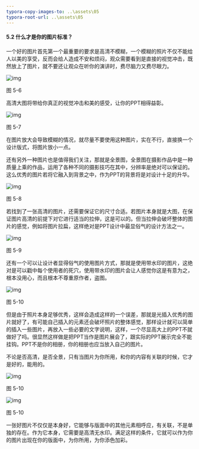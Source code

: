 ```yaml
---
typora-copy-images-to: ..\assets\05
typora-root-url: ..\assets\05
---
```


#### **5.2**  **什么才是你的图片标准？**

一个好的图片首先第一个最重要的要求是高清不模糊，一个模糊的照片不仅不能给人以美的享受，反而会给人造成不安和烦闷，观众需要看到是直接的视觉冲击，既然放上了图片，就不要还让观众在听你的演讲时，费尽脑力又费尽眼力。

![img](/../../第五章美轮美奂.files/image006.jpg)

图 5-6

高清大图将带给你真正的视觉冲击和美的感受，让你的PPT相得益彰。

![img](/../../第五章美轮美奂.files/image007.jpg)

图 5-7

在图片放大会导致模糊的情况，就尽量不要使用这种图片，实在不行，直接换一个设计版式，将图片放小一点。

还有另外一种图片也是值得我们关注，那就是全景图，全景图在摄影作品中是一种质量上乘的作品，运用了各种不同的摄影技巧在其中，分辨率是绝对可以保证的。这么优秀的图片若将它融入到背景之中，作为PPT的背景将是对设计十足的升华。

![img](/../../第五章美轮美奂.files/image008.jpg)

图 5-8

若找到了一张高清的图片，还需要保证它的尺寸合适。若图片本身就是大图，在保证图片高清的前提下对它进行适当的拉伸，这是可以的。但当拉伸会破坏整体的图片的感觉，例如将图片拉扁，这样绝对是PPT设计中最显俗气的设计方法之一。

![img](/../../第五章美轮美奂.files/image009.jpg)

图 5-9

还有一个可以让设计者显得俗气的使用图片方式，那就是使用带水印的图片，这绝对是可以戳中每个使用者的死穴，使用带水印的图片会让人感觉你这是有意为之，根本没用心，而且根本不尊重原作者，盗图。

![img](/../../第五章美轮美奂.files/image010.jpg)

图 5-10

但是由于照片本身足够优秀，这样会造成这样的一个误差，那就是光插入优秀的图片就好了，有可能自己插入的元素还会破坏照片的整体感觉，那样设计就可以简单的插入一些图片，再放入一些必要的文字说明，这样，一个尽显高大上的PPT不就做好了吗。很显然这样做是把PPT当作是图片展会了，跟实际的PPT展示完全不能挂钩。PPT不是你的相册，你的相册也应当放入自己的图片。

不论是否高清，是否全景，只有当图片为你所用，和你的内容有关联的时候，它才是好的，能用的。

![img](/../../第五章美轮美奂.files/image011.jpg)

图 5-10

![img](/../../第五章美轮美奂.files/image012.jpg)

图 5-10

一张好图片不仅仅是本身好，它能够与版面中的其他元素相呼应，有关联，不是单独的存在。作为它本身，它需要是高清无水印。满足这样的条件，它就可以作为你的图片出现在你的版面中，为你所用，为你添色加彩。